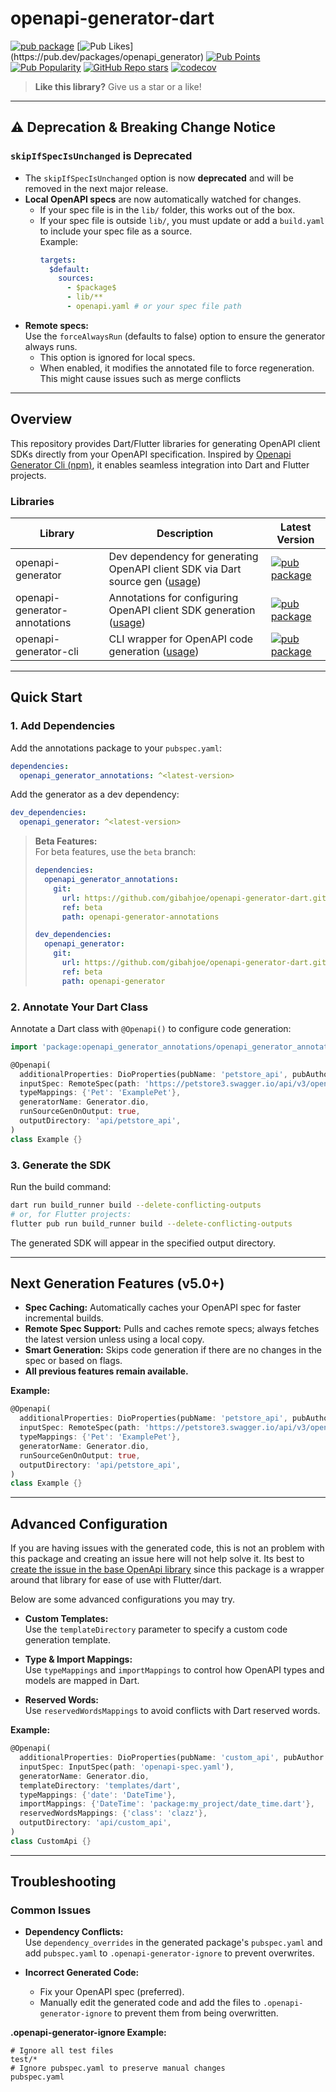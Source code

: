 # openapi-generator-dart

[![pub package](https://img.shields.io/pub/v/openapi_generator.svg)](https://pub.dev/packages/openapi_generator)
[![Pub Likes](https://img.shields.io/pub/likes/openapi_generator?)](https://pub.dev/packages/openapi_generator)
[![Pub Points](https://img.shields.io/pub/points/openapi_generator)](https://pub.dev/packages/openapi_generator)
[![Pub Popularity](https://img.shields.io/pub/popularity/openapi_generator)](https://pub.dev/packages/openapi_generator)
[![GitHub Repo stars](https://img.shields.io/github/stars/gibahjoe/openapi-generator-dart)](https://github.com/gibahjoe/openapi-generator-dart)
[![codecov](https://codecov.io/gh/gibahjoe/openapi-generator-dart/graph/badge.svg?token=MF8SDQJMGP)](https://codecov.io/gh/gibahjoe/openapi-generator-dart)

> **Like this library?** Give us a star or a like!

---

## ⚠️ Deprecation & Breaking Change Notice

### `skipIfSpecIsUnchanged` is Deprecated

- The `skipIfSpecIsUnchanged` option is now **deprecated** and will be removed in the next major release.
- **Local OpenAPI specs** are now automatically watched for changes.  
  - If your spec file is in the `lib/` folder, this works out of the box.
  - If your spec file is outside `lib/`, you must update or add a `build.yaml` to include your spec file as a source.  
    Example:
    ```yaml
    targets:
      $default:
        sources:
          - $package$
          - lib/**
          - openapi.yaml # or your spec file path
    ```
- **Remote specs:**  
  Use the `forceAlwaysRun` (defaults to false) option to ensure the generator always runs.  
  - This option is ignored for local specs.
  - When enabled, it modifies the annotated file to force regeneration. This might cause issues such as merge conflicts

---

## Overview

This repository provides Dart/Flutter libraries for generating OpenAPI client SDKs directly from your OpenAPI specification. Inspired by [Openapi Generator Cli (npm)](https://www.npmjs.com/package/@openapitools/openapi-generator-cli), it enables seamless integration into Dart and Flutter projects.

### Libraries

| Library                       | Description                                                                                                                      | Latest Version                                                                                                               |
|-------------------------------|----------------------------------------------------------------------------------------------------------------------------------|------------------------------------------------------------------------------------------------------------------------------|
| openapi-generator             | Dev dependency for generating OpenAPI client SDK via Dart source gen ([usage](https://pub.dev/packages/openapi_generator))        | [![pub package](https://img.shields.io/pub/v/openapi_generator.svg)](https://pub.dev/packages/openapi_generator)             |
| openapi-generator-annotations | Annotations for configuring OpenAPI client SDK generation ([usage](https://pub.dev/packages/openapi_generator_annotations))        | [![pub package](https://img.shields.io/pub/v/openapi_generator_annotations.svg)](https://pub.dev/packages/openapi_generator_annotations) |
| openapi-generator-cli         | CLI wrapper for OpenAPI code generation ([usage](https://pub.dev/packages/openapi_generator_cli))                                 | [![pub package](https://img.shields.io/pub/v/openapi_generator_cli.svg)](https://pub.dev/packages/openapi_generator_cli)     |

---

## Quick Start

### 1. Add Dependencies

Add the annotations package to your `pubspec.yaml`:

```yaml
dependencies:
  openapi_generator_annotations: ^<latest-version>
```

Add the generator as a dev dependency:

```yaml
dev_dependencies:
  openapi_generator: ^<latest-version>
```

> **Beta Features:**  
> For beta features, use the `beta` branch:
>
> ```yaml
> dependencies:
>   openapi_generator_annotations:
>     git:
>       url: https://github.com/gibahjoe/openapi-generator-dart.git
>       ref: beta
>       path: openapi-generator-annotations
>
> dev_dependencies:
>   openapi_generator:
>     git:
>       url: https://github.com/gibahjoe/openapi-generator-dart.git
>       ref: beta
>       path: openapi-generator
> ```

### 2. Annotate Your Dart Class

Annotate a Dart class with `@Openapi()` to configure code generation:

```dart
import 'package:openapi_generator_annotations/openapi_generator_annotations.dart';

@Openapi(
  additionalProperties: DioProperties(pubName: 'petstore_api', pubAuthor: 'Johnny Depp'),
  inputSpec: RemoteSpec(path: 'https://petstore3.swagger.io/api/v3/openapi.json'),
  typeMappings: {'Pet': 'ExamplePet'},
  generatorName: Generator.dio,
  runSourceGenOnOutput: true,
  outputDirectory: 'api/petstore_api',
)
class Example {}
```

### 3. Generate the SDK

Run the build command:

```sh
dart run build_runner build --delete-conflicting-outputs
# or, for Flutter projects:
flutter pub run build_runner build --delete-conflicting-outputs
```

The generated SDK will appear in the specified output directory.

---

## Next Generation Features (v5.0+)

- **Spec Caching:** Automatically caches your OpenAPI spec for faster incremental builds.
- **Remote Spec Support:** Pulls and caches remote specs; always fetches the latest version unless using a local copy.
- **Smart Generation:** Skips code generation if there are no changes in the spec or based on flags.
- **All previous features remain available.**

**Example:**

```dart
@Openapi(
  additionalProperties: DioProperties(pubName: 'petstore_api', pubAuthor: 'Johnny Depp'),
  inputSpec: RemoteSpec(path: 'https://petstore3.swagger.io/api/v3/openapi.json'),
  typeMappings: {'Pet': 'ExamplePet'},
  generatorName: Generator.dio,
  runSourceGenOnOutput: true,
  outputDirectory: 'api/petstore_api',
)
class Example {}
```

---

## Advanced Configuration

If you are having issues with the generated code, this is not an problem with this package and creating an issue here will not help solve it. Its best to [create the issue in the base OpenApi library](https://github.com/OpenAPITools/openapi-generator/issues) since this package is a wrapper around that library for ease of use with Flutter/dart.

Below are some advanced configurations you may try.

- **Custom Templates:**  
  Use the `templateDirectory` parameter to specify a custom code generation template.

- **Type & Import Mappings:**  
  Use `typeMappings` and `importMappings` to control how OpenAPI types and models are mapped in Dart.

- **Reserved Words:**  
  Use `reservedWordsMappings` to avoid conflicts with Dart reserved words.

**Example:**

```dart
@Openapi(
  additionalProperties: DioProperties(pubName: 'custom_api', pubAuthor: 'Jane Doe'),
  inputSpec: InputSpec(path: 'openapi-spec.yaml'),
  generatorName: Generator.dio,
  templateDirectory: 'templates/dart',
  typeMappings: {'date': 'DateTime'},
  importMappings: {'DateTime': 'package:my_project/date_time.dart'},
  reservedWordsMappings: {'class': 'clazz'},
  outputDirectory: 'api/custom_api',
)
class CustomApi {}
```

---

## Troubleshooting

### Common Issues

- **Dependency Conflicts:**  
  Use `dependency_overrides` in the generated package's `pubspec.yaml` and add `pubspec.yaml` to `.openapi-generator-ignore` to prevent overwrites.

- **Incorrect Generated Code:**  
  - Fix your OpenAPI spec (preferred).
  - Manually edit the generated code and add the files to `.openapi-generator-ignore` to prevent them from being overwritten.

**.openapi-generator-ignore Example:**

```gitignore
# Ignore all test files
test/*
# Ignore pubspec.yaml to preserve manual changes
pubspec.yaml